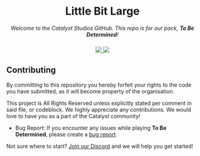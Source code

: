 <h1 align="center">Little Bit Large</h1> 

<p align="center">
  <i>Welcome to the Catalyst Studios GitHub. This repo is for our pack, <b>To Be Determined</b>!</i>
</p>

<h3 align="center">
  <a href="https://discord.gg/YCHPXeW9GZ">
    <img src="https://img.shields.io/discord/1131757660253995029?label=Discord&color=5865F2">
  </a>
  <a href="https://twitter.com/CatalystModpack">
    <img src="https://img.shields.io/twitter/follow/CatalystModpack?style=social">
  </a>
</h3>

## Contributing

By committing to this repository you hereby forfeit your rights to the code you have submitted, as it will become property of the organisation. 

This project is All Rights Reserved unless explicitly stated per comment in said file, or codeblock. We highly appreciate any contributions. We would love to have you as a part of the Catalyst community!

- Bug Report: If you encounter any issues while playing <b>To Be Determined</b>, please create a [bug report](https://github.com/Catalyst-Studios/Cobblemon/issues/new).

Not sure where to start? [Join our Discord](https://discord.gg/YCHPXeW9GZ) and we will help you get started!
